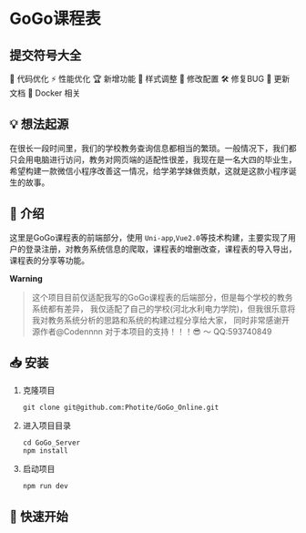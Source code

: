 # GoGo课程表

## 提交符号大全

🚀 代码优化 ⚡️ 性能优化 🏆 新增功能 🎨 样式调整 🔧 修改配置 🛠️ 修复BUG 📝 更新文档 🐳 Docker 相关

## 💡 想法起源

在很长一段时间里，我们的学校教务查询信息都相当的繁琐。一般情况下，我们都只会用电脑进行访问，教务对网页端的适配性很差，我现在是一名大四的毕业生，希望构建一款微信小程序改善这一情况，给学弟学妹做贡献，这就是这款小程序诞生的故事。

## 📜 介绍

这里是GoGo课程表的前端部分，使用 `Uni-app`,`Vue2.0`等技术构建，主要实现了用户的登录注册，对教务系统信息的爬取，课程表的增删改查，课程表的导入导出，课程表的分享等功能。

**Warning**
> 这个项目目前仅适配我写的GoGo课程表的后端部分，但是每个学校的教务系统都有差异，
> 我仅适配了自己的学校(河北水利电力学院)，但我很乐意将我对教务系统分析的思路和系统的构建过程分享给大家，
> 同时非常感谢开源作者@Codennnn 对于本项目的支持！！！😎 ～ QQ:593740849

## 📥 安装

1. 克隆项目
   ```shell
   git clone git@github.com:Photite/GoGo_Online.git
    ```
2. 进入项目目录
   ```shell
   cd GoGo_Server
   npm install
    ```
3. 启动项目
   ```shell
   npm run dev
    ```

## 🚀 快速开始




